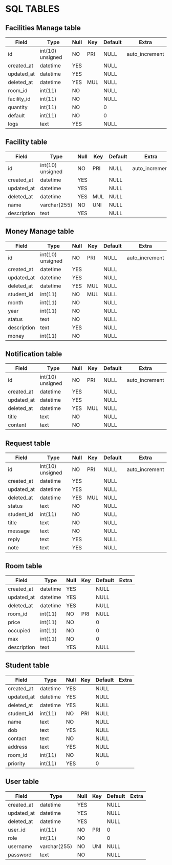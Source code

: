 # SQL TABLES

## Facilities Manage table

| Field       | Type             | Null | Key | Default | Extra          |
|-------------|------------------|------|-----|---------|----------------|
| id          | int(10) unsigned | NO   | PRI | NULL    | auto_increment |
| created_at  | datetime         | YES  |     | NULL    |                |
| updated_at  | datetime         | YES  |     | NULL    |                |
| deleted_at  | datetime         | YES  | MUL | NULL    |                |
| room_id     | int(11)          | NO   |     | NULL    |                |
| facility_id | int(11)          | NO   |     | NULL    |                |
| quantity    | int(11)          | NO   |     | 0       |                |
| default     | int(11)          | NO   |     | 0       |                |
| logs        | text             | YES  |     | NULL    |                |

## Facility table

| Field       | Type             | Null | Key | Default | Extra          |
|-------------|------------------|------|-----|---------|----------------|
| id          | int(10) unsigned | NO   | PRI | NULL    | auto_increment |
| created_at  | datetime         | YES  |     | NULL    |                |
| updated_at  | datetime         | YES  |     | NULL    |                |
| deleted_at  | datetime         | YES  | MUL | NULL    |                |
| name        | varchar(255)     | NO   | UNI | NULL    |                |
| description | text             | YES  |     | NULL    |                |

## Money Manage table

| Field       | Type             | Null | Key | Default | Extra          |
|-------------|------------------|------|-----|---------|----------------|
| id          | int(10) unsigned | NO   | PRI | NULL    | auto_increment |
| created_at  | datetime         | YES  |     | NULL    |                |
| updated_at  | datetime         | YES  |     | NULL    |                |
| deleted_at  | datetime         | YES  | MUL | NULL    |                |
| student_id  | int(11)          | NO   | MUL | NULL    |                |
| month       | int(11)          | NO   |     | NULL    |                |
| year        | int(11)          | NO   |     | NULL    |                |
| status      | text             | NO   |     | NULL    |                |
| description | text             | YES  |     | NULL    |                |
| money       | int(11)          | NO   |     | NULL    |                |

## Notification table

| Field      | Type             | Null | Key | Default | Extra          |
|------------|------------------|------|-----|---------|----------------|
| id         | int(10) unsigned | NO   | PRI | NULL    | auto_increment |
| created_at | datetime         | YES  |     | NULL    |                |
| updated_at | datetime         | YES  |     | NULL    |                |
| deleted_at | datetime         | YES  | MUL | NULL    |                |
| title      | text             | NO   |     | NULL    |                |
| content    | text             | NO   |     | NULL    |                |

## Request table

| Field      | Type             | Null | Key | Default | Extra          |
|------------|------------------|------|-----|---------|----------------|
| id         | int(10) unsigned | NO   | PRI | NULL    | auto_increment |
| created_at | datetime         | YES  |     | NULL    |                |
| updated_at | datetime         | YES  |     | NULL    |                |
| deleted_at | datetime         | YES  | MUL | NULL    |                |
| status     | text             | NO   |     | NULL    |                |
| student_id | int(11)          | NO   |     | NULL    |                |
| title      | text             | NO   |     | NULL    |                |
| message    | text             | NO   |     | NULL    |                |
| reply      | text             | YES  |     | NULL    |                |
| note       | text             | YES  |     | NULL    |                |

## Room table

| Field       | Type     | Null | Key | Default | Extra |
|-------------|----------|------|-----|---------|-------|
| created_at  | datetime | YES  |     | NULL    |       |
| updated_at  | datetime | YES  |     | NULL    |       |
| deleted_at  | datetime | YES  |     | NULL    |       |
| room_id     | int(11)  | NO   | PRI | NULL    |       |
| price       | int(11)  | NO   |     | 0       |       |
| occupied    | int(11)  | NO   |     | 0       |       |
| max         | int(11)  | NO   |     | 0       |       |
| description | text     | YES  |     | NULL    |       |

## Student table

| Field      | Type     | Null | Key | Default | Extra |
|------------|----------|------|-----|---------|-------|
| created_at | datetime | YES  |     | NULL    |       |
| updated_at | datetime | YES  |     | NULL    |       |
| deleted_at | datetime | YES  |     | NULL    |       |
| student_id | int(11)  | NO   | PRI | NULL    |       |
| name       | text     | NO   |     | NULL    |       |
| dob        | text     | YES  |     | NULL    |       |
| contact    | text     | NO   |     | NULL    |       |
| address    | text     | YES  |     | NULL    |       |
| room_id    | int(11)  | NO   |     | NULL    |       |
| priority   | int(11)  | YES  |     | 0       |       |

## User table

| Field      | Type         | Null | Key | Default | Extra |
|------------|--------------|------|-----|---------|-------|
| created_at | datetime     | YES  |     | NULL    |       |
| updated_at | datetime     | YES  |     | NULL    |       |
| deleted_at | datetime     | YES  |     | NULL    |       |
| user_id    | int(11)      | NO   | PRI | 0       |       |
| role       | int(11)      | NO   |     | 0       |       |
| username   | varchar(255) | NO   | UNI | NULL    |       |
| password   | text         | NO   |     | NULL    |       |
